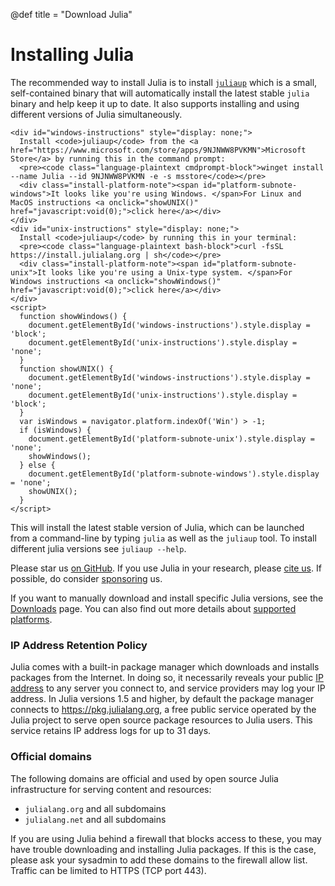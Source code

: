@def title = "Download Julia"

# Installing Julia

The recommended way to install Julia is to install [`juliaup`](https://github.com/JuliaLang/juliaup) which is a small, self-contained binary that will automatically install the latest stable `julia` binary and help keep it up to date. It also supports installing and using different versions of Julia simultaneously.
~~~
<div id="windows-instructions" style="display: none;">
  Install <code>juliaup</code> from the <a href="https://www.microsoft.com/store/apps/9NJNWW8PVKMN">Microsoft Store</a> by running this in the command prompt:
  <pre><code class="language-plaintext cmdprompt-block">winget install --name Julia --id 9NJNWW8PVKMN -e -s msstore</code></pre>
  <div class="install-platform-note"><span id="platform-subnote-windows">It looks like you're using Windows. </span>For Linux and MacOS instructions <a onclick="showUNIX()" href="javascript:void(0);">click here</a></div>
</div>
<div id="unix-instructions" style="display: none;">
  Install <code>juliaup</code> by running this in your terminal:
  <pre><code class="language-plaintext bash-block">curl -fsSL https://install.julialang.org | sh</code></pre>
  <div class="install-platform-note"><span id="platform-subnote-unix">It looks like you're using a Unix-type system. </span>For Windows instructions <a onclick="showWindows()" href="javascript:void(0);">click here</a></div>
</div>
<script>
  function showWindows() {
    document.getElementById('windows-instructions').style.display = 'block';
    document.getElementById('unix-instructions').style.display = 'none';
  }
  function showUNIX() {
    document.getElementById('windows-instructions').style.display = 'none';
    document.getElementById('unix-instructions').style.display = 'block';
  }
  var isWindows = navigator.platform.indexOf('Win') > -1;
  if (isWindows) {
    document.getElementById('platform-subnote-unix').style.display = 'none';
    showWindows();
  } else {
    document.getElementById('platform-subnote-windows').style.display = 'none';
    showUNIX();
  }
</script>
~~~

This will install the latest stable version of Julia, which can be launched from a command-line by typing `julia` as well as the `juliaup` tool. To install different julia versions see `juliaup --help`.

Please star us [on GitHub](https://github.com/JuliaLang/julia). If you use Julia in your research, please [cite us](/research/). If possible, do consider [sponsoring](https://github.com/sponsors/julialang) us.

If you want to manually download and install specific Julia versions, see the [Downloads](/downloads/) page. You can also find out more details about [supported platforms](/downloads/#supported_platforms).

### IP Address Retention Policy
<!--
IF YOU'RE THINKING ABOUT REMOVING THIS NOTE, DON'T. ACCORDING TO OUR LAWYERS, THIS NEEDS TO BE HERE TO COMPLY WITH THE GDPR. YES, IT'S STUPID. I DON'T MAKE THE RULES.
-->
Julia comes with a built-in package manager which downloads and installs packages from the Internet. In doing so, it necessarily reveals your public [IP address](https://en.wikipedia.org/wiki/IP_address) to any server you connect to, and service providers may log your IP address. In Julia versions 1.5 and higher, by default the package manager connects to <https://pkg.julialang.org>, a free public service operated by the Julia project to serve open source package resources to Julia users. This service retains IP address logs for up to 31 days.

### Official domains

The following domains are official and used by open source Julia infrastructure for serving content and resources:

- `julialang.org` and all subdomains
- `julialang.net` and all subdomains

If you are using Julia behind a firewall that blocks access to these, you may have trouble downloading and installing Julia packages. If this is the case, please ask your sysadmin to add these domains to the firewall allow list. Traffic can be limited to HTTPS (TCP port 443).

